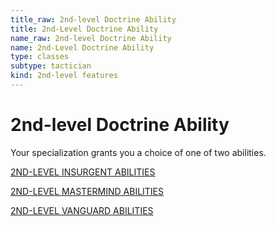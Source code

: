 ```yaml
---
title_raw: 2nd-level Doctrine Ability
title: 2nd-Level Doctrine Ability
name_raw: 2nd-level Doctrine Ability
name: 2nd-Level Doctrine Ability
type: classes
subtype: tactician
kind: 2nd-level features
---
```


# 2nd-level Doctrine Ability

Your specialization grants you a choice of one of two abilities.

[2ND-LEVEL INSURGENT ABILITIES](./2nd-Level%20Insurgent%20Abilities/2nd-Level%20Insurgent%20Abilities.md)

[2ND-LEVEL MASTERMIND ABILITIES](./2nd-Level%20Mastermind%20Abilities/2nd-Level%20Mastermind%20Abilities.md)

[2ND-LEVEL VANGUARD ABILITIES](./2nd-Level%20Vanguard%20Abilities/2nd-Level%20Vanguard%20Abilities.md)
